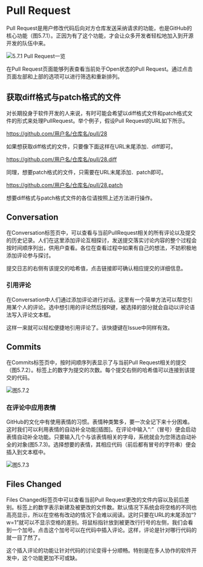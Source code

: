 # Pull Request

Pull Request是用户修改代码后向对方仓库发送采纳请求的功能，也是GitHub的核心功能（图5.7.1）。正因为有了这个功能，才会让众多开发者轻松地加入到开源开发的队伍中来。

![5.7.1 Pull Request一览](https://res.weread.qq.com/wrepub/epub_26211801_95)

在Pull Request页面能够列表查看当前处于Open状态的Pull Request。通过点击页面左部和上部的选项可以进行筛选和重新排列。

## 获取diff格式与patch格式的文件

对长期投身于软件开发的人来说，有时可能会希望以diff格式文件和patch格式文件的形式来处理PullRequest。举个例子，假设Pull Request的URL如下所示。

https://github.com/用户名/仓库名/pull/28

如果想获取diff格式的文件，只要像下面这样在URL末尾添加．diff即可。

https://github.com/用户名/仓库名/pull/28.diff

同理，想要patch格式的文件，只需要在URL末尾添加．patch即可。

https://github.com/用户名/仓库名/pull/28.patch

想要diff格式与patch格式文件的各位请按照上述方法进行操作。

## Conversation

在Conversation标签页中，可以查看与当前PullRequest相关的所有评论以及提交的历史记录。人们在这里添加评论互相探讨，发送提交落实讨论内容的整个过程会按时间顺序列出，供用户查看。各位在查看过程中如果有自己的想法，不妨积极地添加评论参与探讨。

提交日志的右侧有该提交的哈希值，点击链接即可确认相应提交的详细信息。

### 引用评论

在Conversation中人们通过添加评论进行对话。这里有一个简单方法可以帮您引用某个人的评论。选中想引用的评论然后按R键，被选择的部分就会自动以评论语法写入评论文本框。

这样一来就可以轻松便捷地引用评论了。该快捷键在Issue中同样有效。

## Commits

在Commits标签页中，按时间顺序列表显示了与当前Pull Request相关的提交（图5.7.2）。标签上的数字为提交的次数。每个提交右侧的哈希值可以连接到该提交的代码。

![图5.7.2](https://res.weread.qq.com/wrepub/epub_26211801_98)

### 在评论中应用表情

GitHub的文化中有使用表情的习惯。表情种类繁多，要一次全记下来十分困难。这时我们可以利用表情的自动补全功能[插图]。在评论中输入“:”（冒号）便会启动表情自动补全功能。只要输入几个与该表情相关的字母，系统就会为您筛选自动补全的对象(图5.7.3)。选择想要的表情，其相应代码（前后都有冒号的字符串）便会插入到文本框中。

![图5.7.3](https://res.weread.qq.com/wrepub/epub_26211801_100)

## Files Changed

Files Changed标签页中可以查看当前Pull Request更改的文件内容以及前后差别。标签上的数字表示新建及被更改的文件数。默认情况下系统会将空格的不同也高亮显示，所以在空格有改动的情况下会难以阅读。这时只要在URL的末尾添加“? w=1”就可以不显示空格的差别。将鼠标指针放到被更改行行号的左侧，我们会看到一个加号。点击这个加号可以在代码中插入评论。这样，评论是针对哪行代码的就一目了然了。

这个插入评论的功能让针对代码的讨论变得十分顺畅。特别是在多人协作的软件开发中，这个功能更加不可或缺。
